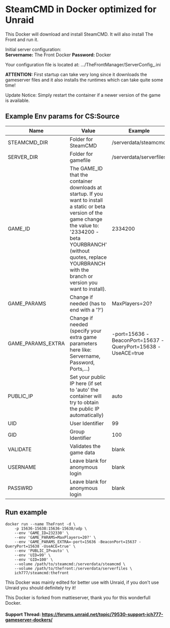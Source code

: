 # SteamCMD in Docker optimized for Unraid
This Docker will download and install SteamCMD. It will also install The Front and run it.

Initial server configuration:  
**Servername:** The Front Docker
**Password:** Docker  

Your configuration file is located at: .../TheFrontManager/ServerConfig_.ini

**ATTENTION:** First startup can take very long since it downloads the gameserver files and it also installs the runtimes which can take quite some time! 

Update Notice: Simply restart the container if a newer version of the game is available.

## Example Env params for CS:Source
| Name | Value | Example |
| --- | --- | --- |
| STEAMCMD_DIR | Folder for SteamCMD | /serverdata/steamcmd |
| SERVER_DIR | Folder for gamefile | /serverdata/serverfiles |
| GAME_ID | The GAME_ID that the container downloads at startup. If you want to install a static or beta version of the game change the value to: '2334200 -beta YOURBRANCH' (without quotes, replace YOURBRANCH with the branch or version you want to install). | 2334200 |
| GAME_PARAMS | Change if needed (has to end with a '?') | MaxPlayers=20? |
| GAME_PARAMS_EXTRA | Change if needed (specify your extra game parameters here like: Servername, Password, Ports,...) | -port=15636 -BeaconPort=15637 -QueryPort=15638 -UseACE=true |
| PUBLIC_IP | Set your public IP here (if set to 'auto' the container will try to obtain the public IP automatically) | auto |
| UID | User Identifier | 99 |
| GID | Group Identifier | 100 |
| VALIDATE | Validates the game data | blank |
| USERNAME | Leave blank for anonymous login | blank |
| PASSWRD | Leave blank for anonymous login | blank |

## Run example
```
docker run --name TheFront -d \
	-p 15636-15638:15636-15638/udp \
	--env 'GAME_ID=232330' \
	--env 'GAME_PARAMS=MaxPlayers=20?' \
	--env 'GAME_PARAMS_EXTRA=-port=15636 -BeaconPort=15637 -QueryPort=15638 -UseACE=true' \
	--env 'PUBLIC_IP=auto' \
	--env 'UID=99' \
	--env 'GID=100' \
	--volume /path/to/steamcmd:/serverdata/steamcmd \
	--volume /path/to/thefront:/serverdata/serverfiles \
	ich777/steamcmd:thefront
```

This Docker was mainly edited for better use with Unraid, if you don't use Unraid you should definitely try it!

This Docker is forked from mattieserver, thank you for this wonderfull Docker.

#### Support Thread: https://forums.unraid.net/topic/79530-support-ich777-gameserver-dockers/